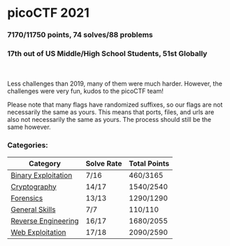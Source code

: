 # picoCTF 2021

### 7170/11750 points, 74 solves/88 problems
### 17th out of US Middle/High School Students, 51st Globally
<br></br>
Less challenges than 2019, many of them were much harder. However, the challenges were very fun, kudos to the picoCTF team!

Please note that many flags have randomized suffixes, so our flags are not necessarily the same as yours. This means that ports, files, and urls are also not necessarily the same as yours. The process should still be the same however.

### Categories:

|Category |Solve Rate|Total Points|
|---------|------|------|
|[Binary Exploitation](Binary%20Exploitation)|7/16|460/3165|
|[Cryptography](Cryptography)|14/17|1540/2540|
|[Forensics](Forensics)|13/13|1290/1290|
|[General Skills](General%20Skills)|7/7|110/110|
|[Reverse Engineering](Reverse-Engineering)|16/17|1680/2055|
|[Web Exploitation](Web%20Exploitation)|17/18|2090/2590|
